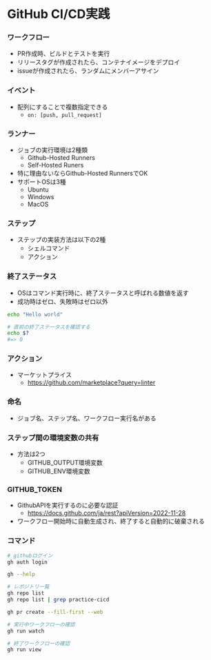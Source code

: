 # GitHub CI/CD実践

### ワークフロー
* PR作成時、ビルドとテストを実行
* リリースタグが作成されたら、コンテナイメージをデプロイ
* issueが作成されたら、ランダムにメンバーアサイン

### イベント
* 配列にすることで複数指定できる
  * `on: [push, pull_request]`

### ランナー
* ジョブの実行環境は2種類
  * Github-Hosted Runners
  * Self-Hosted Runers
* 特に理由ないならGithub-Hosted RunnersでOK
* サポートOSは3種
  * Ubuntu
  * Windows
  * MacOS

### ステップ
* ステップの実装方法は以下の2種
  * シェルコマンド
  * アクション

### 終了ステータス
* OSはコマンド実行時に、終了ステータスと呼ばれる数値を返す
* 成功時はゼロ、失敗時はゼロ以外
```sh
echo "Hello world"

# 直前の終了ステータスを確認する
echo $?
#=> 0
```

### アクション
* マーケットプライス
  * https://github.com/marketplace?query=linter

### 命名
* ジョブ名、ステップ名、ワークフロー実行名がある

### ステップ間の環境変数の共有
* 方法は2つ
  * GITHUB_OUTPUT環境変数
  * GITHUB_ENV環境変数

### GITHUB_TOKEN
* GithubAPIを実行するのに必要な認証
  * https://docs.github.com/ja/rest?apiVersion=2022-11-28
* ワークフロー開始時に自動生成され、終了すると自動的に破棄される

### コマンド

```sh
# githubログイン
gh auth login

gh --help

# レポジトリ一覧
gh repo list
gh repo list | grep practice-cicd

gh pr create --fill-first --web

# 実行中ワークフローの確認
gh run watch

# 終了ワークフローの確認
gh run view
```